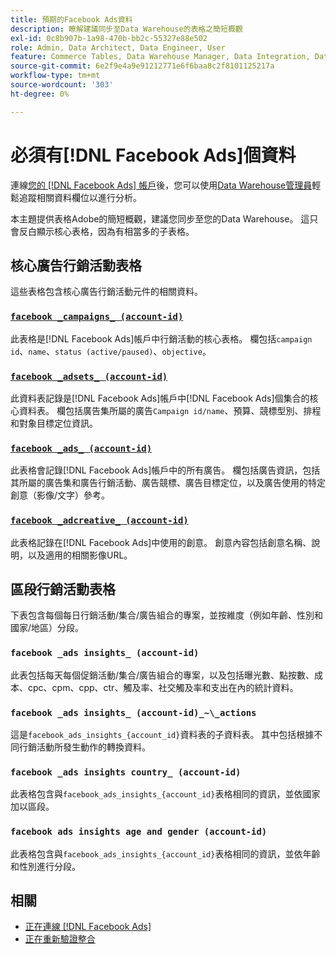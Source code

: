 ```yaml
---
title: 預期的Facebook Ads資料
description: 瞭解建議同步至Data Warehouse的表格之簡短概觀
exl-id: 0c8b907b-1a98-470b-bb2c-55327e88e502
role: Admin, Data Architect, Data Engineer, User
feature: Commerce Tables, Data Warehouse Manager, Data Integration, Data Import/Export
source-git-commit: 6e2f9e4a9e91212771e6f6baa8c2f8101125217a
workflow-type: tm+mt
source-wordcount: '303'
ht-degree: 0%

---
```


# 必須有[!DNL Facebook Ads]個資料

連線[您的 [!DNL Facebook Ads] 帳戶](../integrations/facebook-ads.md)後，您可以使用[Data Warehouse管理員](../../../data-analyst/data-warehouse-mgr/tour-dwm.md)輕鬆追蹤相關資料欄位以進行分析。

本主題提供表格Adobe的簡短概觀，建議您同步至您的Data Warehouse。 這只會反白顯示核心表格，因為有相當多的子表格。

## 核心廣告行銷活動表格

這些表格包含核心廣告行銷活動元件的相關資料。

### [`facebook _campaigns_ (account-id)`](https://developers.facebook.com/docs/marketing-api/reference/ad-campaign-group)

此表格是[!DNL Facebook Ads]帳戶中行銷活動的核心表格。 欄包括`campaign id`、`name`、`status (active/paused)`、`objective`。

### [`facebook _adsets_ (account-id)`](https://developers.facebook.com/docs/marketing-api/reference/ad-campaign)

此資料表記錄是[!DNL Facebook Ads]帳戶中[!DNL Facebook Ads]個集合的核心資料表。 欄包括廣告集所屬的廣告`Campaign id/name`、預算、競標型別、排程和對象目標定位資訊。

### [`facebook _ads_ (account-id)`](https://developers.facebook.com/docs/marketing-api/reference/adgroup)

此表格會記錄[!DNL Facebook Ads]帳戶中的所有廣告。 欄包括廣告資訊，包括其所屬的廣告集和廣告行銷活動、廣告競標、廣告目標定位，以及廣告使用的特定創意（影像/文字）參考。

### [`facebook _adcreative_ (account-id)`](https://developers.facebook.com/docs/marketing-api/reference/ad-creative)

此表格記錄在[!DNL Facebook Ads]中使用的創意。 創意內容包括創意名稱、說明，以及適用的相關影像URL。

## 區段行銷活動表格

下表包含每個每日行銷活動/集合/廣告組合的專案，並按維度（例如年齡、性別和國家/地區）分段。

### `facebook _ads insights_ (account-id)`

此表包括每天每個促銷活動/集合/廣告組合的專案，以及包括曝光數、點按數、成本、cpc、cpm、cpp、ctr、觸及率、社交觸及率和支出在內的統計資料。

### `facebook _ads insights_ (account-id)_~\_actions`

這是`facebook_ads_insights_{account_id}`資料表的子資料表。 其中包括根據不同行銷活動所發生動作的轉換資料。

### `facebook _ads insights country_ (account-id)`

此表格包含與`facebook_ads_insights_{account_id}`表格相同的資訊，並依國家加以區段。

### `facebook ads insights age and gender (account-id)`

此表格包含與`facebook_ads_insights_{account_id}`表格相同的資訊，並依年齡和性別進行分段。

## 相關

* [正在連線 [!DNL Facebook Ads]](../integrations/facebook-ads.md)
* [正在重新驗證整合](https://experienceleague.adobe.com/docs/commerce-knowledge-base/kb/how-to/mbi-reauthenticating-integrations.html)
